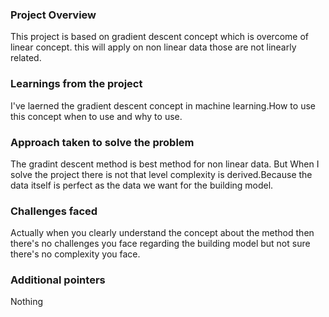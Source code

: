 ### Project Overview

 This project is based on gradient descent concept which is overcome of linear concept. this will apply on non linear data those are not linearly related.


### Learnings from the project

 I've laerned the gradient descent concept in machine learning.How to use this concept when to use and why to use.


### Approach taken to solve the problem

 The gradint descent method is best method for non linear data. But When I solve the project there is not that level complexity is derived.Because the data itself is perfect as the data we want for the building model.


### Challenges faced

 Actually when you clearly understand the concept about the method then there's no challenges you face regarding the building model but not sure there's no complexity you face.


### Additional pointers

 Nothing


